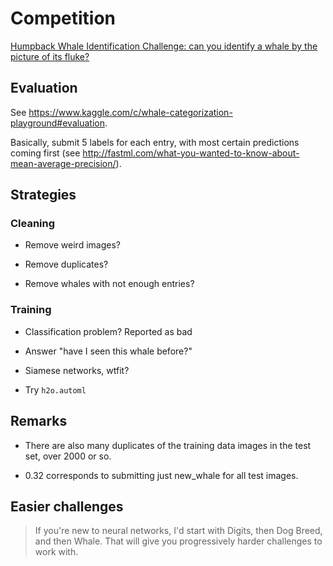 # Competition

[Humpback Whale Identification Challenge: can you identify a whale by the picture of its fluke?](https://www.kaggle.com/c/whale-categorization-playground)


## Evaluation

See https://www.kaggle.com/c/whale-categorization-playground#evaluation.

Basically, submit 5 labels for each entry, with most certain predictions coming first (see http://fastml.com/what-you-wanted-to-know-about-mean-average-precision/).

## Strategies

### Cleaning

- Remove weird images?

- Remove duplicates?

- Remove whales with not enough entries?

### Training

- Classification problem? Reported as bad

- Answer "have I seen this whale before?" 

- Siamese networks, wtfit?

- Try `h2o.automl`


## Remarks

- There are also many duplicates of the training data images in the test set, over 2000 or so.

- 0.32 corresponds to submitting just new_whale for all test images.

## Easier challenges

> If you're new to neural networks, I'd start with Digits, then Dog Breed, and then Whale. That will give you progressively harder challenges to work with.